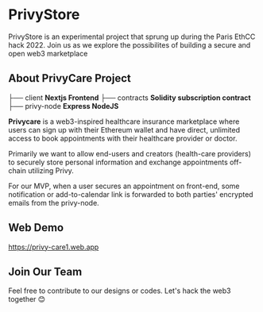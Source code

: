 

# PrivyStore
PrivyStore is an experimental project that sprung up during the Paris EthCC hack 2022. Join us as we explore the possibilites of building a secure and open web3  marketplace

## About PrivyCare Project 

├── client  **Nextjs Frontend**
├── contracts   **Solidity subscription contract**
├── privy-node  **Express NodeJS**

**Privycare** is a web3-inspired healthcare insurance marketplace where users can sign up with their Ethereum wallet and have direct, unlimited access to book appointments with their healthcare  provider or doctor.

Primarily we want to allow end-users and creators (health-care providers) to securely store personal information and exchange appointments off-chain utilizing Privy. 

For our MVP, when a user secures an appointment on front-end, some notification or add-to-calendar link is forwarded to both parties' encrypted emails from the privy-node.

## Web Demo
https://privy-care1.web.app

## Join Our Team
Feel free to contribute to our designs or codes. Let's hack the web3 together :blush:




